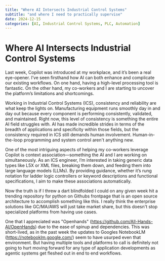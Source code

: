 ```yaml
---
title: "Where AI Intersects Industrial Control Systems"
subtitle: "and where I need to practically supervise"
date: 2024-12-15
categories: [AI, Industrial Control Systems, PLC, Automation]
---
```


# Where AI Intersects Industrial Control Systems

Last week, Copilot was introduced at my workplace, and it’s been a real eye-opener. I’ve seen firsthand how AI can both enhance and complicate our existing workflows. On one hand, having a high-level processing tool is fantastic. On the other hand, my co-workers and I are starting to uncover the platform’s limitations and shortcomings.

Working in Industrial Control Systems (ICS), consistency and reliability are what keep the lights on. Manufacturing equipment runs smoothly day in and day out because every component is performing consistently, validated, and maintained. Right now, this level of consistency is something the entire AI field struggles with. AI has made incredible strides in terms of the breadth of applications and specificity within those fields, but the consistency required in ICS still demands human involvement. Human-in-the-loop programming and system control aren't anything new.

One of the most intriguing aspects of helping my co-workers leverage Copilot is context association—something the AI and I are working on simultaneously. As an ICS engineer, I’m interested in taking generic data types like L5X or XML files, breaking them down, and feeding them into large language models (LLMs). By providing guidance, whether it’s rung notation for ladder logic controllers or keyword descriptions and functional specifications, I aim to make these associations automatically.

Now the truth is if I threw a dart blindfolded I could on any given week hit a trending repository for python on Githubs frontpage that is an open source architecture to accomplish something like this. I really think the enterprise solutions like GC/MA/AWS will just take market share, but this doesn't stop specialized platforms from having use cases. 

One that I appreciated was "Openhands" (https://github.com/All-Hands-AI/OpenHands) due to the ease of spinup and dependencies. This was short-lived, as in the past week the updates to Googles NotebookLM (https://notebooklm.google.com/) seem to have usurped even that environment. But having multiple tools and platforms to call is definitely not going to hurt moving forward for any type of application developments as agentic systems get fleshed out in end to end workflows.
